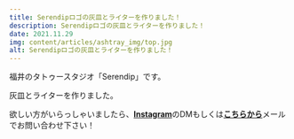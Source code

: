 ```yaml
---
title: Serendipロゴの灰皿とライターを作りました！
description: Serendipロゴの灰皿とライターを作りました！
date: 2021.11.29
img: content/articles/ashtray_img/top.jpg
alt: Serendipロゴの灰皿とライターを作りました！
---
```


福井のタトゥースタジオ「Serendip」です。


灰皿とライターを作りました。

欲しい方がいらっしゃいましたら、[**Instagram**](https://www.instagram.com/tattoostudioserendip/)のDMもしくは<a href="mailto: tattoo.studio.serendip@gmail.com?subject=Tattoo Studio Serendipへの問い合わせ&body=以下ご記入の上、ご返信ください。%0d%0a%0d%0a問い合わせ内容：%0d%0a%0d%0a氏名(任意)：%0d%0a%0d%0a電話番号(任意)：%0d%0a※お問い合わせいただいた内容によってはお電話にて回答させていただくことがございます。">**こちらから**</a>メールでお問い合わせ下さい！
